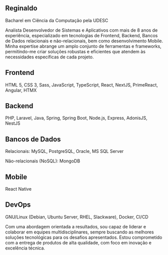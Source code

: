 ## Reginaldo 

Bacharel em Ciência da Computação pela UDESC

Analista Desenvolvedor de Sistemas e Aplicativos com mais de 8 anos de experiência, especializado em tecnologias de Frontend, Backend, Bancos de Dados relacionais e não-relacionais, bem como desenvolvimento Mobile. Minha expertise abrange um amplo conjunto de ferramentas e frameworks, permitindo-me criar soluções robustas e eficientes que atendem às necessidades específicas de cada projeto.

## Frontend
HTML 5, CSS 3, Sass, JavaScript, TypeScript, React, NextJS, PrimeReact, Angular, HTMX

## Backend
PHP, Laravel, Java, Spring, Spring Boot, Node.js, Express, AdonisJS, NestJS

## Bancos de Dados
Relacionais: MySQL, PostgreSQL, Oracle, MS SQL Server

Não-relacionais (NoSQL): MongoDB

## Mobile
React Native

## DevOps
GNU/Linux (Debian, Ubuntu Server, RHEL, Slackware), Docker, CI/CD

Com uma abordagem orientada a resultados, sou capaz de liderar e colaborar em equipes multidisciplinares, sempre buscando as melhores soluções tecnológicas para os desafios apresentados. Estou comprometido com a entrega de produtos de alta qualidade, com foco em inovação e excelência técnica.
